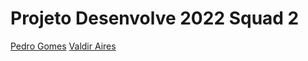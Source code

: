 # Projeto Desenvolve 2022 Squad 2

[Pedro Gomes](https://github.com/pgomesdev)
[Valdir Aires](https://github.com/valdirapn)
